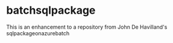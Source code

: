 # batchsqlpackage
This is an enhancement to a repository from John De Havilland's sqlpackageonazurebatch
